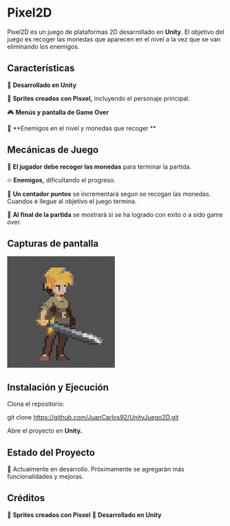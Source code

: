 # Pixel2D

Pixel2D es un juego de plataformas 2D desarrollado en **Unity**. El objetivo del juego es recoger las monedas que aparecen en el nivel a la vez que se van eliminando los enemigos.

## Características

📱 **Desarrollado en Unity**

🎨 **Sprites creados con Pisxel,** incluyendo el personaje principal.

🎮 **Menús y pantalla de Game Over**

🦠 **Enemigos en el nivel y monedas que recoger **

## Mecánicas de Juego

🎯 **El jugador debe recoger las monedas** para terminar la partida.

🔥 **Enemigos,** dificultando el progreso.

📏 **Un contador puntos** se incrementará segun se recogan las monedas. Cuandos e llegue al objetivo el juego termina.

🏁 **Al final de la partida** se mostrará si se ha logrado con exito o a sido game over.

## Capturas de pantalla

![Texto alternativo](img/character.png)

## Instalación y Ejecución

Clona el repositorio:

git clone https://github.com/JuanCarlos92/UnityJuego2D.git

Abre el proyecto en **Unity.**

## Estado del Proyecto

📌 Actualmente en desarrollo. Próximamente se agregarán más funcionalidades y mejoras.

## Créditos

🎨 **Sprites creados con Pisxel**
🚀 **Desarrollado en Unity**





